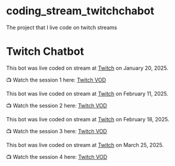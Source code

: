# coding_stream_twitchchabot
The project that I live code on twitch streams

# Twitch Chatbot

This bot was live coded on stream at [Twitch](https://www.twitch.tv/aglamorousfortuneteller) on January 20, 2025.

📺 Watch the session 1 here: [Twitch VOD](https://www.twitch.tv/videos/2358866337)


This bot was live coded on stream at [Twitch](https://www.twitch.tv/aglamorousfortuneteller) on February 11, 2025.

📺 Watch the session 2 here: [Twitch VOD](https://www.twitch.tv/videos/2379434974)

This bot was live coded on stream at [Twitch](https://www.twitch.tv/aglamorousfortuneteller) on February 18, 2025.

📺 Watch the session 3 here: [Twitch VOD](https://www.twitch.tv/videos/2384798811)

This bot was live coded on stream at [Twitch](https://www.twitch.tv/aglamorousfortuneteller) on March 25, 2025.

📺 Watch the session 4 here: [Twitch VOD](https://www.twitch.tv/videos/2415246090)
